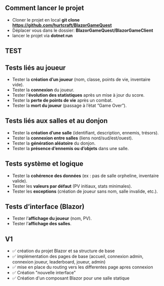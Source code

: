 ## Comment lancer le projet

- Cloner le projet en local **git clone https://github.com/hurtcraft/BlazorGameQuest**
- Déplacer vous dans le dossier: **BlazorGameQuest/BlazorGameClient**
- lancer le projet via **dotnet run**



## TEST
## Tests liés au joueur
-  Tester la **création d’un joueur** (nom, classe, points de vie, inventaire vide).  
-  Tester la **connexion** du joueur.  
-  Tester l’**évolution des statistiques** après un mise à jour du score.  
-  Tester la **perte de points de vie** après un combat.  
-  Tester la **mort du joueur** (passage à l’état “Game Over”).    

## Tests liés aux salles et au donjon
-  Tester la **création d’une salle** (identifiant, description, ennemis, trésors).  
-  Tester la **connexion entre salles** (liens nord/sud/est/ouest).  
-  Tester la **génération aléatoire** du donjon.    
-  Tester la **présence d’ennemis ou d’objets** dans une salle.  

## Tests système et logique
-  Tester la **cohérence des données** (ex : pas de salle orpheline, inventaire valide).  
-  Tester les **valeurs par défaut** (PV initiaux, stats minimales).  
-  Tester les **exceptions** (création de joueur sans nom, salle invalide, etc.).  

## Tests d’interface (Blazor)
-  Tester l’**affichage du joueur** (nom, PV).  
-  Tester l’**affichage des salles**.  

## V1
- ✅ création du projet Blazor et sa structure de base 
- ✅ implémentation des pages de base (accueil, connexion admin, connexion joueur, leaderboard, joueur, admin)
- ✅ mise en place du routing vers les differentes page apres connexion 
- ✅ Création "nouvelle interface"
- ✅ Création d'un composant Blazor pour une salle statique
